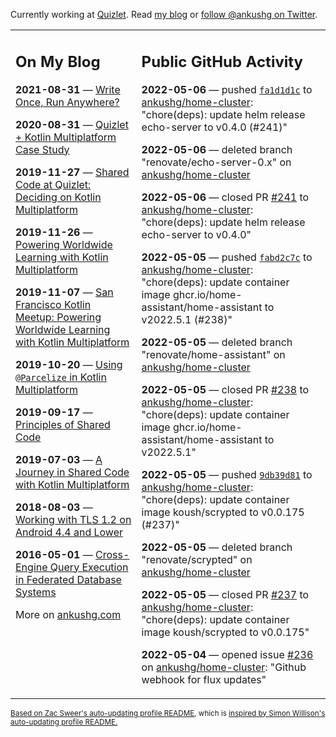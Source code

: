 Currently working at [Quizlet](https://quizlet.com/). Read [my blog](https://ankushg.com/) or [follow @ankushg on Twitter](https://twitter.com/ankushg).

<table><tr><td valign="top" width="40%">

## On My Blog
<!-- blog starts -->
**2021-08-31** — [Write Once, Run Anywhere?](https://ankushg.com/posts/write-once-run-anywhere-increment/)

**2020-08-31** — [Quizlet + Kotlin Multiplatform Case Study](https://ankushg.com/posts/quizlet-kotlin-multiplatform-case-study/)

**2019-11-27** — [Shared Code at Quizlet: Deciding on Kotlin Multiplatform](https://ankushg.com/posts/shared-code-kotlin-multiplatform/)

**2019-11-26** — [Powering Worldwide Learning with Kotlin Multiplatform](https://ankushg.com/speaking/droidcon-sf-2019)

**2019-11-07** — [San Francisco Kotlin Meetup: Powering Worldwide Learning with Kotlin Multiplatform](https://ankushg.com/speaking/sf-kotlin-meetup-2019)

**2019-10-20** — [Using `@Parcelize` in Kotlin Multiplatform](https://ankushg.com/posts/multiplatform-parcelize/)

**2019-09-17** — [Principles of Shared Code](https://ankushg.com/speaking/denver-startup-week-2019)

**2019-07-03** — [A Journey in Shared Code with Kotlin Multiplatform](https://ankushg.com/speaking/droidcon-berlin-2019)

**2018-08-03** — [Working with TLS 1.2 on Android 4.4 and Lower](https://ankushg.com/posts/tls-1.2-on-android/)

**2016-05-01** — [Cross-Engine Query Execution in Federated Database Systems](https://ankushg.com/projects/thesis)
<!-- blog ends -->
More on [ankushg.com](https://ankushg.com/)
</td><td valign="top" width="60%">

## Public GitHub Activity
<!-- githubActivity starts -->
**2022-05-06** — pushed [`fa1d1d1c`](https://github.com/ankushg/home-cluster/commit/fa1d1d1c4d60aab27d3112eb61cf53cc58c8f926) to [ankushg/home-cluster](https://api.github.com/repos/ankushg/home-cluster): "chore(deps): update helm release echo-server to v0.4.0 (#241)"

**2022-05-06** — deleted branch "renovate/echo-server-0.x" on [ankushg/home-cluster](https://api.github.com/repos/ankushg/home-cluster)

**2022-05-06** — closed PR [#241](https://github.com/ankushg/home-cluster/pull/241) to [ankushg/home-cluster](https://api.github.com/repos/ankushg/home-cluster): "chore(deps): update helm release echo-server to v0.4.0"

**2022-05-05** — pushed [`fabd2c7c`](https://github.com/ankushg/home-cluster/commit/fabd2c7ca31f27535ebde2a1fefc6d092acfd918) to [ankushg/home-cluster](https://api.github.com/repos/ankushg/home-cluster): "chore(deps): update container image ghcr.io/home-assistant/home-assistant to v2022.5.1 (#238)"

**2022-05-05** — deleted branch "renovate/home-assistant" on [ankushg/home-cluster](https://api.github.com/repos/ankushg/home-cluster)

**2022-05-05** — closed PR [#238](https://github.com/ankushg/home-cluster/pull/238) to [ankushg/home-cluster](https://api.github.com/repos/ankushg/home-cluster): "chore(deps): update container image ghcr.io/home-assistant/home-assistant to v2022.5.1"

**2022-05-05** — pushed [`9db39d81`](https://github.com/ankushg/home-cluster/commit/9db39d81b5d1d6fe63227825a7413f6cf9c389ab) to [ankushg/home-cluster](https://api.github.com/repos/ankushg/home-cluster): "chore(deps): update container image koush/scrypted to v0.0.175 (#237)"

**2022-05-05** — deleted branch "renovate/scrypted" on [ankushg/home-cluster](https://api.github.com/repos/ankushg/home-cluster)

**2022-05-05** — closed PR [#237](https://github.com/ankushg/home-cluster/pull/237) to [ankushg/home-cluster](https://api.github.com/repos/ankushg/home-cluster): "chore(deps): update container image koush/scrypted to v0.0.175"

**2022-05-04** — opened issue [#236](https://github.com/ankushg/home-cluster/issues/236) on [ankushg/home-cluster](https://api.github.com/repos/ankushg/home-cluster): "Github webhook for flux updates"
<!-- githubActivity ends -->
</td></tr></table>

<sub><a href="https://github.com/ZacSweers/ZacSweers">Based on Zac Sweer's auto-updating profile README</a>, which is <a href="https://simonwillison.net/2020/Jul/10/self-updating-profile-readme/">inspired by Simon Willison's auto-updating profile README.</a></sub>